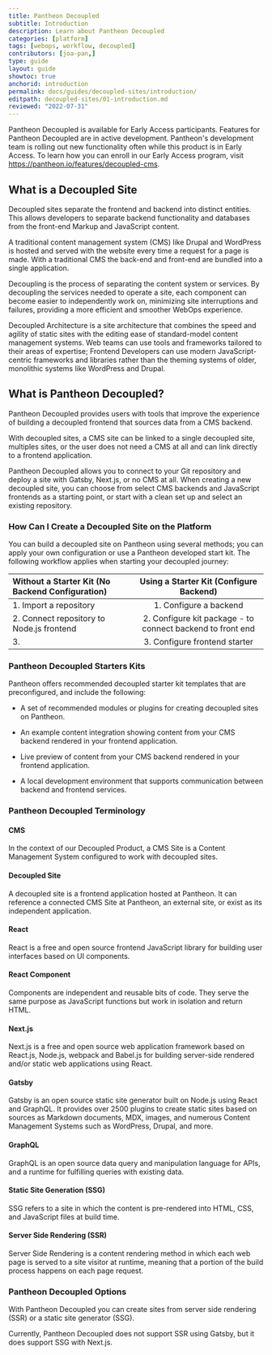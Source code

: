 ```yaml
---
title: Pantheon Decoupled
subtitle: Introduction
description: Learn about Pantheon Decoupled 
categories: [platform]
tags: [webops, workflow, decoupled]
contributors: [joa-pan,]
type: guide
layout: guide
showtoc: true
anchorid: introduction
permalink: docs/guides/decoupled-sites/introduction/
editpath: decoupled-sites/01-introduction.md
reviewed: "2022-07-31"
---
```


<Alert title="Early Access" type="info" icon="leaf">

Pantheon Decoupled is available for Early Access participants. Features for Pantheon Decoupled are in active development. Pantheon's development team is  rolling out new functionality often while this product is in Early Access. To learn how you can enroll in our Early Access program, visit https://pantheon.io/features/decoupled-cms.

</Alert>


## What is a Decoupled Site

Decoupled sites separate the frontend and backend into distinct entities. This allows developers to separate backend functionality and databases from the front-end Markup and JavaScript content.

A traditional content management system (CMS) like Drupal and WordPress is hosted and served with the website every time a request for a page is made. With a traditional CMS the back-end and front-end are bundled into a single application.

Decoupling is the process of separating the content system or services. By decoupling the services needed to operate a site, each component can become easier to independently work on, minimizing site interruptions and failures, providing a more efficient and smoother WebOps experience. 

Decoupled Architecture is a site architecture that combines the speed and agility of static sites with the editing ease of standard-model content management systems. Web teams can use tools and frameworks tailored to their areas of expertise; Frontend Developers can use modern JavaScript-centric frameworks and libraries rather than the theming systems of older, monolithic systems like WordPress and Drupal.

## What is Pantheon Decoupled?

Pantheon Decoupled provides users with tools that improve the experience of building a decoupled frontend that sources data from a CMS backend. 

With decoupled sites, a CMS site can be linked to a single decoupled site, multiples sites, or the user does not need a CMS at all and can link directly to a frontend application.

Pantheon Decoupled allows you to connect to your Git repository and deploy a site with Gatsby, Next.js, or no CMS at all. When creating a new decoupled site, you can choose from select CMS backends and JavaScript frontends as a starting point, or start with a clean set up and select an existing repository. 

### How Can I Create a Decoupled Site on the Platform

You can build a decoupled site on Pantheon using several methods; you can apply your own configuration or use a Pantheon developed start kit.  The following workflow applies when starting your decoupled journey:

| Without a Starter Kit (No Backend Configuration)    | Using a Starter Kit (Configure Backend)|
| :---                                                |    :----:                              |
| 1. Import a repository                              | 1. Configure a backend                 | 
| 2. Connect repository to Node.js frontend           | 2. Configure kit package - to connect backend to front end|                               
| 3.                                                  | 3. Configure frontend starter 



### Pantheon Decoupled Starters Kits

Pantheon offers recommended decoupled starter kit templates that are preconfigured, and include the following:

* A set of recommended modules or plugins for creating decoupled sites on Pantheon.

* An example content integration showing content from your CMS backend rendered in your frontend application.

* Live preview of content from your CMS backend rendered in your frontend application.

* A local development environment that supports communication between backend and frontend services.


### Pantheon Decoupled Terminology

<Accordion title="Terms to know related to Pantheon Decoupled" id="terms-decoupled" icon="info-sign">

#### CMS  
In the context of our Decoupled Product, a CMS Site is a Content Management System configured to work with decoupled sites.

#### Decoupled Site
A decoupled site is a frontend application hosted at Pantheon. It can reference a connected CMS Site at Pantheon, an external site, or exist as its independent application.

#### React
React is a free and open source frontend JavaScript library for building user interfaces based on UI components.

#### React Component
Components are independent and reusable bits of code. They serve the same purpose as JavaScript functions but work in isolation and return HTML.

#### Next.js
Next.js is a free and open source web application framework based on React.js, Node.js, webpack and Babel.js for building server-side rendered and/or static web applications using React.

#### Gatsby
Gatsby is an open source static site generator built on Node.js using React and GraphQL. It provides over 2500 plugins to create static sites based on sources as Markdown documents, MDX, images, and numerous Content Management Systems such as WordPress, Drupal, and more.

#### GraphQL
GraphQL is an open source data query and manipulation language for APIs, and a runtime for fulfilling queries with existing data. 

#### Static Site Generation (SSG)
SSG refers to a site in which the content is pre-rendered into HTML, CSS, and JavaScript files at build time.

#### Server Side Rendering (SSR)
Server Side Rendering is a content rendering method in which each web page is served to a site visitor at runtime, meaning that a portion of the build process happens on each page request.

</Accordion>

### Pantheon Decoupled Options
With Pantheon Decoupled you can create sites from server side rendering (SSR) or a static site generator (SSG).

Currently, Pantheon Decoupled does not support SSR using Gatsby, but it does support SSG with Next.js.

